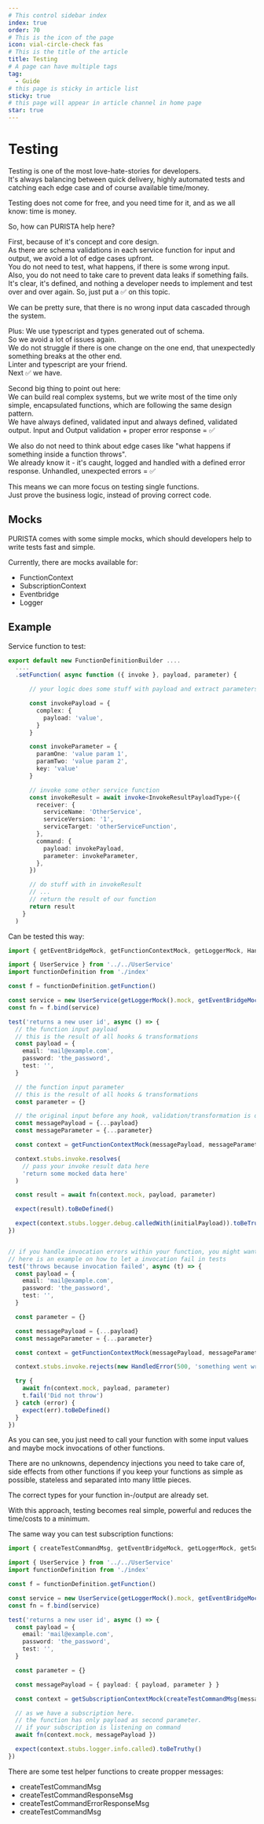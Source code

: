 ```yaml
---
# This control sidebar index
index: true
order: 70
# This is the icon of the page
icon: vial-circle-check fas
# This is the title of the article
title: Testing
# A page can have multiple tags
tag:
  - Guide
# this page is sticky in article list
sticky: true
# this page will appear in article channel in home page
star: true
---
```


# Testing

Testing is one of the most love-hate-stories for developers.  
It's always balancing between quick delivery, highly automated tests and catching each edge case and of course available time/money.

Testing does not come for free, and you need time for it, and as we all know: time is money.

So, how can PURISTA help here?

First, because of it's concept and core design.  
As there are schema validations in each service function for input and output, we avoid a lot of edge cases upfront.  
You do not need to test, what happens, if there is some wrong input.  
Also, you do not need to take care to prevent data leaks if something fails.
It's clear, it's defined, and nothing a developer needs to implement and test over and over again.
So, just put a ✅ on this topic.

We can be pretty sure, that there is no wrong input data cascaded through the system.

Plus:
We use typescript and types generated out of schema.  
So we avoid a lot of issues again.  
We do not struggle if there is one change on the one end, that unexpectedly something breaks at the other end.  
Linter and typescript are your friend.  
Next ✅ we have.

Second big thing to point out here:  
We can build real complex systems, but we write most of the time only simple, encapsulated functions, which are following the same design pattern.  
We have always defined, validated input and always defined, validated output.
Input and Output validation + proper error response = ✅

We also do not need to think about edge cases like "what happens if something inside a function throws".  
We already know it - it's caught, logged and handled with a defined error response.
Unhandled, unexpected errors = ✅

This means we can more focus on testing single functions.  
Just prove the business logic, instead of proving correct code.

## Mocks

PURISTA comes with some simple mocks, which should developers help to write tests fast and simple.

Currently, there are mocks available for:

- FunctionContext
- SubscriptionContext
- Eventbridge
- Logger

## Example

Service function to test:

```typescript
export default new FunctionDefinitionBuilder ....
  ....
  .setFunction( async function ({ invoke }, payload, parameter) {

      // your logic does some stuff with payload and extract parameters

      const invokePayload = {
        complex: {
          payload: 'value',
        }
      }

      const invokeParameter = {
        paramOne: 'value param 1',
        paramTwo: 'value param 2',
        key: 'value'
      }

      // invoke some other service function
      const invokeResult = await invoke<InvokeResultPayloadType>({
        receiver: {
          serviceName: 'OtherService',
          serviceVersion: '1',
          serviceTarget: 'otherServiceFunction',
        },
        command: {
          payload: invokePayload,
          parameter: invokeParameter,
        },
      })

      // do stuff with in invokeResult
      // ... 
      // return the result of our function
      return result
    }
  )
```

Can be tested this way:

```typescript
import { getEventBridgeMock, getFunctionContextMock, getLoggerMock, HandledError } from '@purista/core'

import { UserService } from '../../UserService'
import functionDefinition from './index'

const f = functionDefinition.getFunction()

const service = new UserService(getLoggerMock().mock, getEventBridgeMock().mock)
const fn = f.bind(service)

test('returns a new user id', async () => {
  // the function input payload
  // this is the result of all hooks & transformations
  const payload = {
    email: 'mail@example.com',
    password: 'the_password',
    test: '',
  }

  // the function input parameter
  // this is the result of all hooks & transformations
  const parameter = {}

  // the original input before any hook, validation/transformation is done
  const messagePayload = {...payload}
  const messageParameter = {...parameter}

  const context = getFunctionContextMock(messagePayload, messageParameter)

  context.stubs.invoke.resolves( 
    // pass your invoke result data here
    'return some mocked data here'
  )

  const result = await fn(context.mock, payload, parameter)

  expect(result).toBeDefined()

  expect(context.stubs.logger.debug.calledWith(initialPayload)).toBeTruthy()
})


// if you handle invocation errors within your function, you might want to test this unhappy path.
// here is an example on how to let a invocation fail in tests
test('throws because invocation failed', async (t) => {
  const payload = {
    email: 'mail@example.com',
    password: 'the_password',
    test: '',
  }

  const parameter = {}

  const messagePayload = {...payload}
  const messageParameter = {...parameter}

  const context = getFunctionContextMock(messagePayload, messageParameter)

  context.stubs.invoke.rejects(new HandledError(500, 'something went wrong'))

  try {
    await fn(context.mock, payload, parameter)
    t.fail('Did not throw')
  } catch (error) {
    expect(err).toBeDefined()
  }
})
```

As you can see, you just need to call your function with some input values and maybe mock invocations of other functions.

There are no unknowns, dependency injections you need to take care of, side effects from other functions if you keep your functions as simple as possible, stateless and separated into many little pieces.

The correct types for your function in-/output are already set.

With this approach, testing becomes real simple, powerful and reduces the time/costs to a minimum.

The same way you can test subscription functions:

```typescript
import { createTestCommandMsg, getEventBridgeMock, getLoggerMock, getSubscriptionContextMock } from '@purista/core'

import { UserService } from '../../UserService'
import functionDefinition from './index'

const f = functionDefinition.getFunction()

const service = new UserService(getLoggerMock().mock, getEventBridgeMock().mock)
const fn = f.bind(service)

test('returns a new user id', async () => {
  const payload = {
    email: 'mail@example.com',
    password: 'the_password',
    test: '',
  }

  const parameter = {}

  const messagePayload = { payload: { payload, parameter } }

  const context = getSubscriptionContextMock(createTestCommandMsg(messagePayload))

  // as we have a subscription here.
  // the function has only payload as second parameter.
  // if your subscription is listening on command
  await fn(context.mock, messagePayload })

  expect(context.stubs.logger.info.called).toBeTruthy()
})
```

There are some test helper functions to create propper messages:

- createTestCommandMsg
- createTestCommandResponseMsg
- createTestCommandErrorResponseMsg
- createTestCommandMsg
